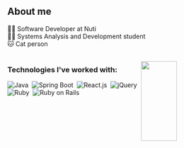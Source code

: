 ## About me

👩‍💻 Software Developer at Nuti  
👩‍🎓 Systems Analysis and Development student  
🐱 Cat person  
<br>

<img align="right" width="40%" height="180px" src="https://github-readme-stats.vercel.app/api/top-langs/?username=karinasasaki&layout=compact&hide_border=true&title_color=fff&text_color=fff&bg_color=0d1117"/>

### Technologies I've worked with:
![Java](https://img.shields.io/badge/Java-ED8B00?style=for-the-badge&logo=openjdk&logoColor=white)&nbsp;
![Spring Boot](https://img.shields.io/badge/Spring_Boot-6DB33F?style=for-the-badge&logo=spring&logoColor=white)&nbsp;
![React.js](https://img.shields.io/badge/React-20232A?style=for-the-badge&logo=react&logoColor=61DAFB)&nbsp;
![jQuery](	https://img.shields.io/badge/jQuery-0769AD?style=for-the-badge&logo=jquery&logoColor=white)&nbsp;
![Ruby](https://img.shields.io/badge/Ruby-CC342D?style=for-the-badge&logo=ruby&logoColor=white)&nbsp;
![Ruby on Rails](https://img.shields.io/badge/Ruby_on_Rails-CC0000?style=for-the-badge&logo=ruby-on-rails&logoColor=white)&nbsp;

<!-- ### Studying in this moment:
![Spring Boot](https://img.shields.io/badge/Spring_Boot-6DB33F?style=for-the-badge&logo=spring&logoColor=white)&nbsp; -->
